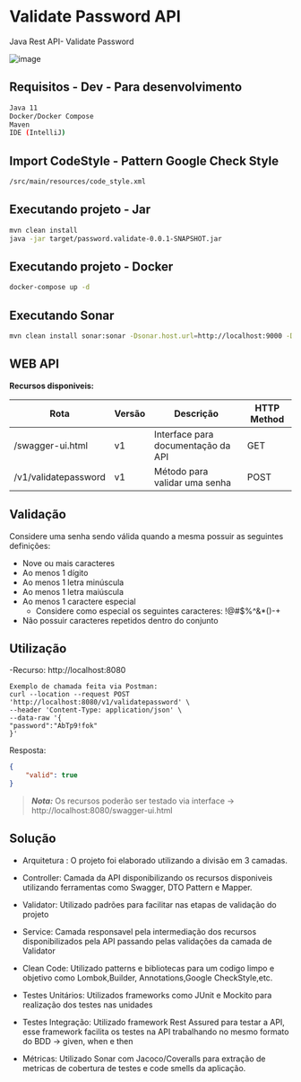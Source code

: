 # Validate Password API
Java Rest API-  Validate Password

![image](https://securityintelligence.com/wp-content/webp-express/webp-images/doc-root/wp-content/uploads/2018/10/si-eight-character-password-feature-630x330.jpg.webp)

## Requisitos - Dev - Para desenvolvimento
```sh
Java 11
Docker/Docker Compose
Maven
IDE (IntelliJ)
```

## Import CodeStyle - Pattern Google Check Style
```sh
/src/main/resources/code_style.xml
```

## Executando projeto - Jar
```sh
mvn clean install
java -jar target/password.validate-0.0.1-SNAPSHOT.jar
```

## Executando projeto - Docker
```sh
docker-compose up -d
```

## Executando Sonar 
```sh
mvn clean install sonar:sonar -Dsonar.host.url=http://localhost:9000 -Dsonar.projectKey=validate-password-api -Dsonar.projectName=validate-password-api -Dsonar.sources=src/main/java -Dsonar.sourceEncoding=UTF-8 -Dsonar.exclusions='target/**' -Dsonar.java.binaries=target
```

## WEB API

**Recursos disponiveis:**

| Rota | Versão |Descrição | HTTP Method |
| -- | -- | -- | -- |
| /swagger-ui.html | v1 |Interface para documentação da API| GET |
| /v1/validatepassword | v1 | Método para validar uma senha | POST |


## Validação

Considere uma senha sendo válida quando a mesma possuir as seguintes definições:

- Nove ou mais caracteres
- Ao menos 1 dígito
- Ao menos 1 letra minúscula
- Ao menos 1 letra maiúscula
- Ao menos 1 caractere especial
    - Considere como especial os seguintes caracteres: !@#$%^&*()-+
- Não possuir caracteres repetidos dentro do conjunto

## Utilização
-Recurso: http://localhost:8080
```curl
Exemplo de chamada feita via Postman:
curl --location --request POST 'http://localhost:8080/v1/validatepassword' \
--header 'Content-Type: application/json' \
--data-raw '{
"password":"AbTp9!fok"
}'
```
Resposta:
```json
{
    "valid": true
}
```

> **_Nota:_**  Os recursos poderão ser testado via interface -> http://localhost:8080/swagger-ui.html 

## Solução

- Arquitetura : O projeto foi elaborado utilizando a divisão em 3 camadas.
- Controller: Camada da API disponibilizando os recursos disponiveis utilizando ferramentas como Swagger, DTO Pattern e Mapper.
- Validator:  Utilizado padrões para facilitar nas etapas de validação do projeto
- Service: Camada responsavel pela intermediação dos recursos disponibilizados pela API passando pelas validações da camada de Validator
 
- Clean Code: Utilizado patterns e bibliotecas para um codigo limpo e objetivo como Lombok,Builder, Annotations,Google CheckStyle,etc.

- Testes Unitários: Utilizados frameworks como JUnit e Mockito para realização dos testes nas unidades

- Testes Integração: Utilizado framework Rest Assured para testar a API, esse framework facilita os testes na API trabalhando no mesmo formato do BDD -> given, when e then

- Métricas: Utilizado Sonar com Jacoco/Coveralls para extração de metricas de cobertura de testes e code smells da aplicação.